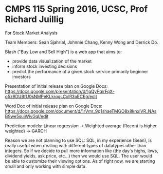 # CMPS 115 Spring 2016, UCSC, Prof Richard Juillig

For Stock Market Analysis

Team Members: Sean Sjahrial, Johnnie Chang, Kenny Wong and Derrick Do.

Blash ("Buy Low and Sell High") is a web app that aims to:

* provide data visualization of the market
* inform stock investing decisions
* predict the performance of a given stock service primarily beginner investors


Presentation of initial release plan on Google Docs:
https://docs.google.com/presentation/d/1gQyPqirFqX-o5z9DUBfU0sNMPeKLkrqgLCxlR3oECEg/edit

Word Doc of initial release plan on Google Docs:
https://docs.google.com/document/d/1rVmr_9q1shaeTMGO8x8knxlVR_NAsB9we5suiWivGqI/edit


Prediction models:
Linear regression -> Weighted average (Recent is higher weighted) -> GARCH

Reason we are not planning to use SQL:
SQL, in my experience (Sean), is really useful when dealing with different types of datatypes other than integers. So if we decide to pull more information like (the day's highs, lows, dividend yields, ask price, etc...) then we would use SQL. The user would be able to customize their viewing options. 
As of right now, we are starting small and only working with simple data.
